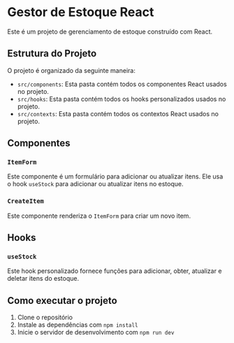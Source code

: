 # Gestor de Estoque React

Este é um projeto de gerenciamento de estoque construído com React.

## Estrutura do Projeto

O projeto é organizado da seguinte maneira:

- `src/components`: Esta pasta contém todos os componentes React usados no projeto.
- `src/hooks`: Esta pasta contém todos os hooks personalizados usados no projeto.
- `src/contexts`: Esta pasta contém todos os contextos React usados no projeto.

## Componentes

### `ItemForm`

Este componente é um formulário para adicionar ou atualizar itens. Ele usa o hook `useStock` para adicionar ou atualizar itens no estoque.

### `CreateItem`

Este componente renderiza o `ItemForm` para criar um novo item.

## Hooks

### `useStock`

Este hook personalizado fornece funções para adicionar, obter, atualizar e deletar itens do estoque.

## Como executar o projeto

1. Clone o repositório
2. Instale as dependências com `npm install`
3. Inicie o servidor de desenvolvimento com `npm run dev`

